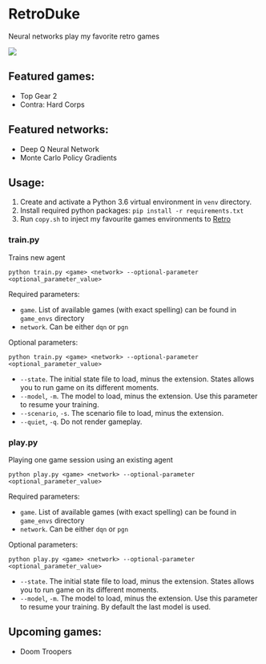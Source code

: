 # RetroDuke

Neural networks play my favorite retro games

<img src="https://media.giphy.com/media/AhhTXa52vdkP4p0N8W/giphy.gif" />

## Featured games:

- Top Gear 2
- Contra: Hard Corps

## Featured networks:

- Deep Q Neural Network
- Monte Carlo Policy Gradients

## Usage:

1. Create and activate a Python 3.6 virtual environment in `venv` directory.
2. Install required python packages: `pip install -r requirements.txt`
3. Run `copy.sh` to inject my favourite games environments to [Retro](https://github.com/openai/retro)

### train.py

Trains new agent

```
python train.py <game> <network> --optional-parameter <optional_parameter_value>
```

Required parameters: 

- `game`. List of available games (with exact spelling) can be found in `game_envs` directory
- `network`. Can be either `dqn` or `pgn`

Optional parameters:

```
python train.py <game> <network> --optional-parameter <optional_parameter_value>
```

- `--state`. The initial state file to load, minus the extension. States allows you to run game on its different moments.
- `--model`, `-m`. The model to load, minus the extension. Use this parameter to resume your training.
- `--scenario`, `-s`. The scenario file to load, minus the extension.
- `--quiet`, `-q`. Do not render gameplay.

### play.py

Playing one game session using an existing agent

```
python play.py <game> <network> --optional-parameter <optional_parameter_value>
```

Required parameters: 

- `game`. List of available games (with exact spelling) can be found in `game_envs` directory
- `network`. Can be either `dqn` or `pgn`

Optional parameters:

```
python play.py <game> <network> --optional-parameter <optional_parameter_value>
```

- `--state`. The initial state file to load, minus the extension. States allows you to run game on its different moments.
- `--model`, `-m`. The model to load, minus the extension. Use this parameter to resume your training. By default the 
last model is used.

## Upcoming games:

- Doom Troopers